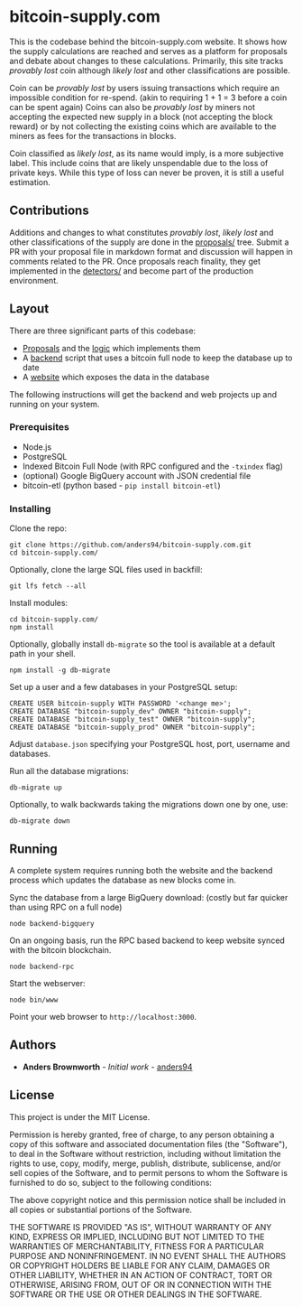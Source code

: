 # bitcoin-supply.com

This is the codebase behind the bitcoin-supply.com website. It shows how the
supply calculations are reached and serves as a platform for proposals and
debate about changes to these calculations. Primarily, this site tracks *provably
lost* coin although *likely lost* and other classifications are possible.

Coin can be *provably lost* by users issuing transactions which require an
impossible condition for re-spend. (akin to requiring 1 + 1 = 3 before a coin
can be spent again) Coins can also be *provably lost* by miners not accepting
the expected new supply in a block (not accepting the block reward) or by not
collecting the existing coins which are available to the miners as fees for
the transactions in blocks.

Coin classified as *likely lost*, as its name would imply, is a more subjective
label. This include coins that are likely unspendable due to the loss of
private keys. While this type of loss can never be proven, it is still a useful
estimation.

## Contributions

Additions and changes to what constitutes *provably lost*, *likely lost* and
other classifications of the supply are done in the [proposals/](proposals/)
tree. Submit a PR with your proposal file in markdown format and discussion
will happen in comments related to the PR. Once proposals reach finality, they
get implemented in the [detectors/](detectors/index.js) and become part of the
production environment.

## Layout

There are three significant parts of this codebase:
* [Proposals](proposals/) and the [logic](detectors/index.js) which implements them
* A [backend](backend-etl.js) script that uses a bitcoin full node to keep the database up to date
* A [website](routes/index.js) which exposes the data in the database

The following instructions will get the backend and web projects up and running
on your system.

### Prerequisites

* Node.js
* PostgreSQL
* Indexed Bitcoin Full Node (with RPC configured and the `-txindex` flag)
* (optional) Google BigQuery account with JSON credential file
* bitcoin-etl (python based - `pip install bitcoin-etl`)

### Installing

Clone the repo:

```
git clone https://github.com/anders94/bitcoin-supply.com.git
cd bitcoin-supply.com/
```

Optionally, clone the large SQL files used in backfill:

```
git lfs fetch --all
```

Install modules:

```
cd bitcoin-supply.com/
npm install
```

Optionally, globally install `db-migrate` so the tool is available at a default path in your shell.
```
npm install -g db-migrate
```

Set up a user and a few databases in your PostgreSQL setup:

```
CREATE USER bitcoin-supply WITH PASSWORD '<change me>';
CREATE DATABASE "bitcoin-supply_dev" OWNER "bitcoin-supply";
CREATE DATABASE "bitcoin-supply_test" OWNER "bitcoin-supply";
CREATE DATABASE "bitcoin-supply_prod" OWNER "bitcoin-supply";
```

Adjust `database.json` specifying your PostgreSQL host, port, username and databases.

Run all the database migrations:
```
db-migrate up
```

Optionally, to walk backwards taking the migrations down one by one, use:
```
db-migrate down
```

## Running
A complete system requires running both the website and the backend process which
updates the database as new blocks come in.

Sync the database from a large BigQuery download: (costly but far quicker than using
RPC on a full node)

```
node backend-bigquery
```

On an ongoing basis, run the RPC based backend to keep website synced with the bitcoin
blockchain.

```
node backend-rpc
```

Start the webserver:
```
node bin/www
```

Point your web browser to `http://localhost:3000`.

## Authors

* **Anders Brownworth** - *Initial work* - [anders94](https://github.com/anders94)

## License

This project is under the MIT License.

Permission is hereby granted, free of charge, to any person obtaining a copy of this software
and associated documentation files (the "Software"), to deal in the Software without restriction,
including without limitation the rights to use, copy, modify, merge, publish, distribute,
sublicense, and/or sell copies of the Software, and to permit persons to whom the Software is
furnished to do so, subject to the following conditions:

The above copyright notice and this permission notice shall be included in all copies or
substantial portions of the Software.

THE SOFTWARE IS PROVIDED "AS IS", WITHOUT WARRANTY OF ANY KIND, EXPRESS OR IMPLIED, INCLUDING
BUT NOT LIMITED TO THE WARRANTIES OF MERCHANTABILITY, FITNESS FOR A PARTICULAR PURPOSE AND
NONINFRINGEMENT. IN NO EVENT SHALL THE AUTHORS OR COPYRIGHT HOLDERS BE LIABLE FOR ANY CLAIM,
DAMAGES OR OTHER LIABILITY, WHETHER IN AN ACTION OF CONTRACT, TORT OR OTHERWISE, ARISING FROM,
OUT OF OR IN CONNECTION WITH THE SOFTWARE OR THE USE OR OTHER DEALINGS IN THE SOFTWARE.
